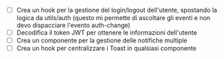 - [ ] Crea un hook per la gestione del login/logout dell'utente, spostando la logica da utils/auth 
      (questo mi permette di ascoltare gli eventi e non devo dispacciare l'evento auth-change)
- [ ] Decodifica il token JWT per ottenere le informazioni dell'utente
- [ ] Crea un componente per la gestione delle notifiche multiple
- [ ] Crea un hook per centralizzare i Toast in qualsiasi componente